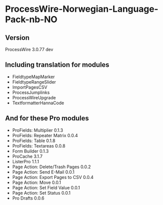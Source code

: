 # ProcessWire-Norwegian-Language-Pack-nb-NO

## Version
ProcessWire 3.0.77 dev

## Including translation for modules
* FieldtypeMapMarker
* FieldtypeRangeSlider
* ImportPagesCSV
* ProcessJumplinks
* ProcessWireUpgrade
* TextformatterHannaCode

## And for these Pro modules
* ProFields: Multiplier 0.1.3
* ProFields: Repeater Matrix 0.0.4
* ProFields: Table 0.1.8 
* ProFields: Textareas 0.0.8
* Form Builder 0.1.3
* ProCache 3.1.7
* ListerPro 1.1.1
* Page Action: Delete/Trash Pages 0.0.2
* Page Action: Send E-Mail 0.0.1
* Page Action: Export Pages to CSV 0.0.4
* Page Action: Move 0.0.1
* Page Action: Set Field Value 0.0.1
* Page Action: Set Status 0.0.1
* Pro Drafts 0.0.6